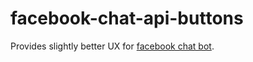 # facebook-chat-api-buttons

Provides slightly better UX for [facebook chat bot](https://www.npmjs.com/package/facebook-chat-api).
